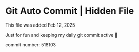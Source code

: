 # Git Auto Commit | Hidden File

This file was added Feb 12, 2025

Just for fun and keeping my daily git commit active 🤪

commit number: 518103
